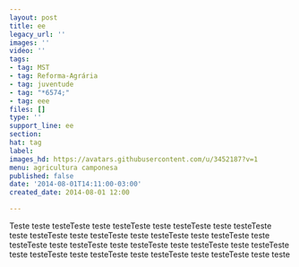 ```yaml
---
layout: post
title: ee
legacy_url: ''
images: ''
video: ''
tags:
- tag: MST
- tag: Reforma-Agrária
- tag: juventude
- tag: "*6574;"
- tag: eee
files: []
type: ''
support_line: ee
section: 
hat: tag
label: 
images_hd: https://avatars.githubusercontent.com/u/3452187?v=1
menu: agricultura camponesa
published: false
date: '2014-08-01T14:11:00-03:00'
created_date: 2014-08-01 12:00

---
```

<p>Teste teste testeTeste teste testeTeste teste testeTeste teste testeTeste teste testeTeste teste testeTeste teste testeTeste teste testeTeste teste testeTeste teste testeTeste teste testeTeste teste testeTeste teste testeTeste teste testeTeste teste testeTeste teste testeTeste teste testeTeste teste teste</p>
